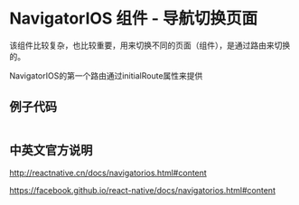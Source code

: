 # NavigatorIOS 组件 - 导航切换页面
该组件比较复杂，也比较重要，用来切换不同的页面（组件），是通过路由来切换的。

NavigatorIOS的第一个路由通过initialRoute属性来提供

## 例子代码

```JavaScript


```


## 中英文官方说明

http://reactnative.cn/docs/navigatorios.html#content

https://facebook.github.io/react-native/docs/navigatorios.html#content
